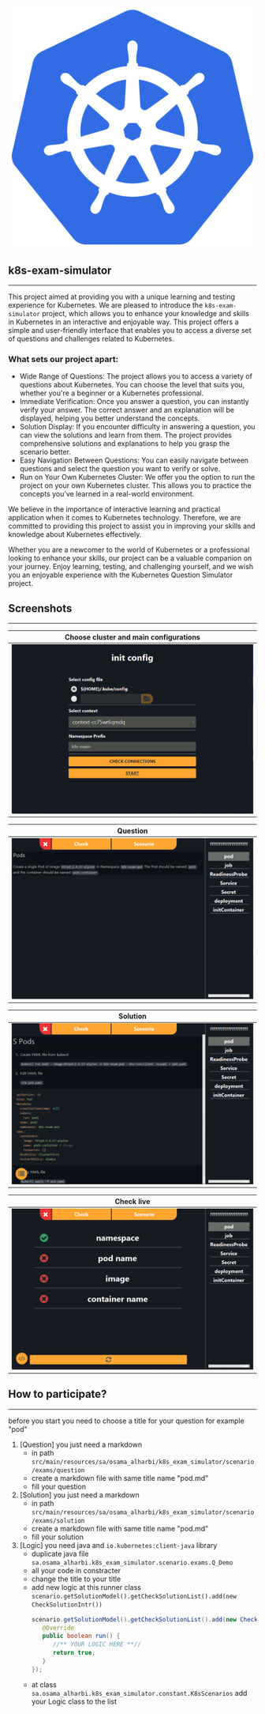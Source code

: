![K8s](/src/main/resources/static/image/k8s.svg)

## k8s-exam-simulator
___
This project aimed at providing you with a unique learning and testing experience for Kubernetes. We are pleased to introduce the `k8s-exam-simulator` project, which allows you to enhance your knowledge and skills in Kubernetes in an interactive and enjoyable way. This project offers a simple and user-friendly interface that enables you to access a diverse set of questions and challenges related to Kubernetes.

### What sets our project apart:
* Wide Range of Questions: The project allows you to access a variety of questions about Kubernetes. You can choose the level that suits you, whether you're a beginner or a Kubernetes professional.
* Immediate Verification: Once you answer a question, you can instantly verify your answer. The correct answer and an explanation will be displayed, helping you better understand the concepts.
* Solution Display: If you encounter difficulty in answering a question, you can view the solutions and learn from them. The project provides comprehensive solutions and explanations to help you grasp the scenario better.
* Easy Navigation Between Questions: You can easily navigate between questions and select the question you want to verify or solve.
* Run on Your Own Kubernetes Cluster: We offer you the option to run the project on your own Kubernetes cluster. This allows you to practice the concepts you've learned in a real-world environment.

We believe in the importance of interactive learning and practical application when it comes to Kubernetes technology. Therefore, we are committed to providing this project to assist you in improving your skills and knowledge about Kubernetes effectively.

Whether you are a newcomer to the world of Kubernetes or a professional looking to enhance your skills, our project can be a valuable companion on your journey. Enjoy learning, testing, and challenging yourself, and we wish you an enjoyable experience with the Kubernetes Question Simulator project.



## Screenshots
___

| Choose cluster and main configurations                                    |
|---------------------------------------------------------------------------|
| ![Screenshot of Application](/src/main/resources/static/image/config.png) |   

| **Question**                                                                |
|-----------------------------------------------------------------------------|
| ![Screenshot of Application](/src/main/resources/static/image/question.png) |  

| **Solution**                                                                |
|-----------------------------------------------------------------------------|
| ![Screenshot of Application](/src/main/resources/static/image/solution.png) |

| **Check live**                                                           |
|--------------------------------------------------------------------------|
| ![Screenshot of Application](/src/main/resources/static/image/check.png) |


## How to participate? 
___
before you start you need to choose a title for your question for example "pod"
1) [Question] you just need a markdown
    * in path `src/main/resources/sa/osama_alharbi/k8s_exam_simulator/scenario/exams/question`
    * create a markdown file with same title name "pod.md"
    * fill your question
2) [Solution] you just need a markdown
    * in path `src/main/resources/sa/osama_alharbi/k8s_exam_simulator/scenario/exams/solution`
    * create a markdown file with same title name "pod.md"
    * fill your solution
3) [Logic] you need java and `io.kubernetes:client-java` library 
    * duplicate java file `sa.osama_alharbi.k8s_exam_simulator.scenario.exams.Q_Demo`
    * all your code in constracter
    * change the title to your title
    * add new logic at this runner class `scenario.getSolutionModel().getCheckSolutionList().add(new CheckSolutionIntr())`
      ```java
      scenario.getSolutionModel().getCheckSolutionList().add(new CheckSolutionIntr(1,"example") {
         @Override
         public boolean run() {
            //** YOUR LOGIC HERE **//
            return true;
         }
      });
    * at class `sa.osama_alharbi.k8s_exam_simulator.constant.K8sScenarios` add your Logic class to the list
   
